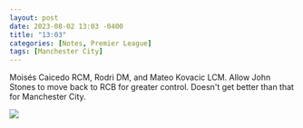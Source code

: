 ```yaml
---
layout: post
date: 2023-08-02 13:03 -0400
title: "13:03"
categories: [Notes, Premier League]
tags: [Manchester City]
---
```


Moisés Caicedo RCM, Rodri DM, and Mateo Kovacic LCM. Allow John Stones to move back to RCB for greater control. Doesn't get better than that for Manchester City. 

![](https://i.imgur.com/czhwXt2.jpg)


